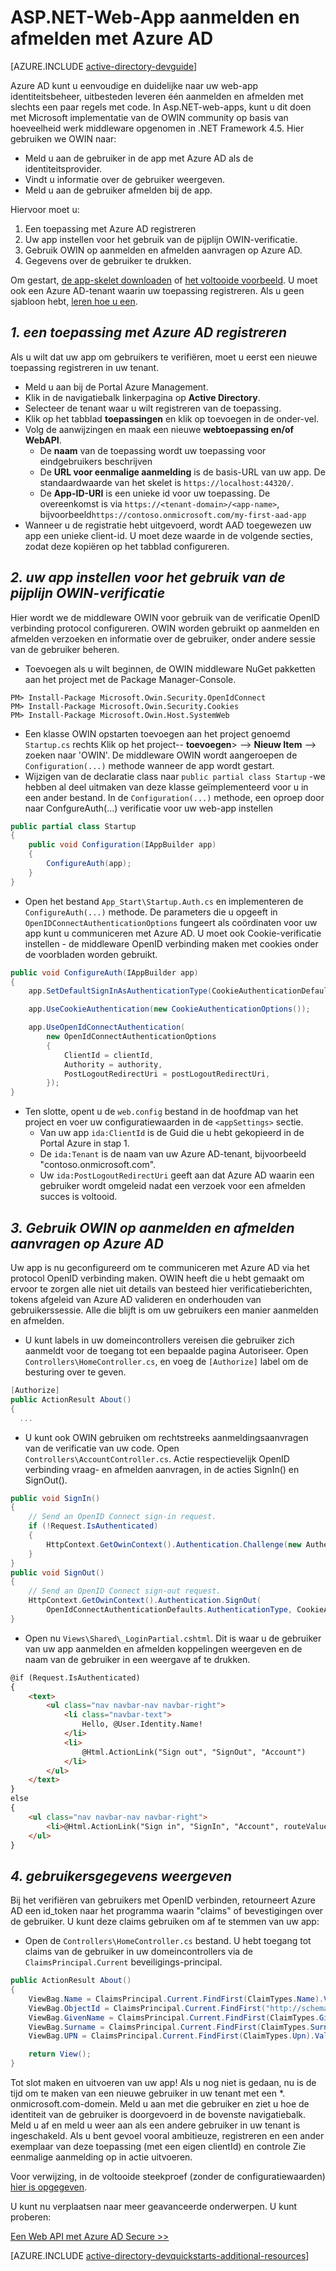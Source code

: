 <properties
    pageTitle="Azure AD .NET aan de slag | Microsoft Azure"
    description="Het maken van een Web-App voor .NET MVC geïntegreerd met Azure AD voor het aanmelden."
    services="active-directory"
    documentationCenter=".net"
    authors="dstrockis"
    manager="mbaldwin"
    editor=""/>

<tags
    ms.service="active-directory"
    ms.workload="identity"
    ms.tgt_pltfrm="na"
    ms.devlang="dotnet"
    ms.topic="article"
    ms.date="09/16/2016"
    ms.author="dastrock"/>

# <a name="aspnet-web-app-sign-in--sign-out-with-azure-ad"></a>ASP.NET-Web-App aanmelden en afmelden met Azure AD

[AZURE.INCLUDE [active-directory-devguide](../../includes/active-directory-devguide.md)]

Azure AD kunt u eenvoudige en duidelijke naar uw web-app identiteitsbeheer, uitbesteden leveren één aanmelden en afmelden met slechts een paar regels met code.  In Asp.NET-web-apps, kunt u dit doen met Microsoft implementatie van de OWIN community op basis van hoeveelheid werk middleware opgenomen in .NET Framework 4.5.  Hier gebruiken we OWIN naar:
-   Meld u aan de gebruiker in de app met Azure AD als de identiteitsprovider.
-   Vindt u informatie over de gebruiker weergeven.
-   Meld u aan de gebruiker afmelden bij de app.

Hiervoor moet u:

1. Een toepassing met Azure AD registreren
2. Uw app instellen voor het gebruik van de pijplijn OWIN-verificatie.
3. Gebruik OWIN op aanmelden en afmelden aanvragen op Azure AD.
4. Gegevens over de gebruiker te drukken.

Om gestart, [de app-skelet downloaden](https://github.com/AzureADQuickStarts/WebApp-OpenIdConnect-DotNet/archive/skeleton.zip) of [het voltooide voorbeeld](https://github.com/AzureADQuickStarts/WebApp-OpenIdConnect-DotNet/archive/complete.zip).  U moet ook een Azure AD-tenant waarin uw toepassing registreren.  Als u geen sjabloon hebt, [leren hoe u een](active-directory-howto-tenant.md).

## <a name="1--register-an-application-with-azure-ad"></a>*1. een toepassing met Azure AD registreren*
Als u wilt dat uw app om gebruikers te verifiëren, moet u eerst een nieuwe toepassing registreren in uw tenant.

- Meld u aan bij de Portal Azure Management.
- Klik in de navigatiebalk linkerpagina op **Active Directory**.
- Selecteer de tenant waar u wilt registreren van de toepassing.
- Klik op het tabblad **toepassingen** en klik op toevoegen in de onder-vel.
- Volg de aanwijzingen en maak een nieuwe **webtoepassing en/of WebAPI**.
    - De **naam** van de toepassing wordt uw toepassing voor eindgebruikers beschrijven
    -   De **URL voor eenmalige aanmelding** is de basis-URL van uw app.  De standaardwaarde van het skelet is `https://localhost:44320/`.
    - De **App-ID-URI** is een unieke id voor uw toepassing.  De overeenkomst is via `https://<tenant-domain>/<app-name>`, bijvoorbeeld`https://contoso.onmicrosoft.com/my-first-aad-app`
- Wanneer u de registratie hebt uitgevoerd, wordt AAD toegewezen uw app een unieke client-id.  U moet deze waarde in de volgende secties, zodat deze kopiëren op het tabblad configureren.

## <a name="2-set-up-your-app-to-use-the-owin-authentication-pipeline"></a>*2. uw app instellen voor het gebruik van de pijplijn OWIN-verificatie*
Hier wordt we de middleware OWIN voor gebruik van de verificatie OpenID verbinding protocol configureren.  OWIN worden gebruikt op aanmelden en afmelden verzoeken en informatie over de gebruiker, onder andere sessie van de gebruiker beheren.

-   Toevoegen als u wilt beginnen, de OWIN middleware NuGet pakketten aan het project met de Package Manager-Console.

```
PM> Install-Package Microsoft.Owin.Security.OpenIdConnect
PM> Install-Package Microsoft.Owin.Security.Cookies
PM> Install-Package Microsoft.Owin.Host.SystemWeb
```

-   Een klasse OWIN opstarten toevoegen aan het project genoemd `Startup.cs` rechts Klik op het project-- **toevoegen**> --> **Nieuw Item** --> zoeken naar 'OWIN'.  De middleware OWIN wordt aangeroepen de `Configuration(...)` methode wanneer de app wordt gestart.
-   Wijzigen van de declaratie class naar `public partial class Startup` -we hebben al deel uitmaken van deze klasse geïmplementeerd voor u in een ander bestand.  In de `Configuration(...)` methode, een oproep door naar ConfgureAuth(...) verificatie voor uw web-app instellen  

```C#
public partial class Startup
{
    public void Configuration(IAppBuilder app)
    {
        ConfigureAuth(app);
    }
}
```

-   Open het bestand `App_Start\Startup.Auth.cs` en implementeren de `ConfigureAuth(...)` methode.  De parameters die u opgeeft in `OpenIDConnectAuthenticationOptions` fungeert als coördinaten voor uw app kunt u communiceren met Azure AD.  U moet ook Cookie-verificatie instellen - de middleware OpenID verbinding maken met cookies onder de voorbladen worden gebruikt.

```C#
public void ConfigureAuth(IAppBuilder app)
{
    app.SetDefaultSignInAsAuthenticationType(CookieAuthenticationDefaults.AuthenticationType);

    app.UseCookieAuthentication(new CookieAuthenticationOptions());

    app.UseOpenIdConnectAuthentication(
        new OpenIdConnectAuthenticationOptions
        {
            ClientId = clientId,
            Authority = authority,
            PostLogoutRedirectUri = postLogoutRedirectUri,
        });
}
```

-   Ten slotte, opent u de `web.config` bestand in de hoofdmap van het project en voer uw configuratiewaarden in de `<appSettings>` sectie.
    -   Van uw app `ida:ClientId` is de Guid die u hebt gekopieerd in de Portal Azure in stap 1.
    -   De `ida:Tenant` is de naam van uw Azure AD-tenant, bijvoorbeeld "contoso.onmicrosoft.com".
    -   Uw `ida:PostLogoutRedirectUri` geeft aan dat Azure AD waarin een gebruiker wordt omgeleid nadat een verzoek voor een afmelden succes is voltooid.

## <a name="3-use-owin-to-issue-sign-in-and-sign-out-requests-to-azure-ad"></a>*3. Gebruik OWIN op aanmelden en afmelden aanvragen op Azure AD*
Uw app is nu geconfigureerd om te communiceren met Azure AD via het protocol OpenID verbinding maken.  OWIN heeft die u hebt gemaakt om ervoor te zorgen alle niet uit details van besteed hier verificatieberichten, tokens afgeleid van Azure AD valideren en onderhouden van gebruikerssessie.  Alle die blijft is om uw gebruikers een manier aanmelden en afmelden.

- U kunt labels in uw domeincontrollers vereisen die gebruiker zich aanmeldt voor de toegang tot een bepaalde pagina Autoriseer.  Open `Controllers\HomeController.cs`, en voeg de `[Authorize]` label om de besturing over te geven.

```C#
[Authorize]
public ActionResult About()
{
  ...
```

-   U kunt ook OWIN gebruiken om rechtstreeks aanmeldingsaanvragen van de verificatie van uw code.  Open `Controllers\AccountController.cs`.  Actie respectievelijk OpenID verbinding vraag- en afmelden aanvragen, in de acties SignIn() en SignOut().

```C#
public void SignIn()
{
    // Send an OpenID Connect sign-in request.
    if (!Request.IsAuthenticated)
    {
        HttpContext.GetOwinContext().Authentication.Challenge(new AuthenticationProperties { RedirectUri = "/" }, OpenIdConnectAuthenticationDefaults.AuthenticationType);
    }
}
public void SignOut()
{
    // Send an OpenID Connect sign-out request.
    HttpContext.GetOwinContext().Authentication.SignOut(
        OpenIdConnectAuthenticationDefaults.AuthenticationType, CookieAuthenticationDefaults.AuthenticationType);
}
```

-   Open nu `Views\Shared\_LoginPartial.cshtml`.  Dit is waar u de gebruiker van uw app aanmelden en afmelden koppelingen weergeven en de naam van de gebruiker in een weergave af te drukken.

```HTML
@if (Request.IsAuthenticated)
{
    <text>
        <ul class="nav navbar-nav navbar-right">
            <li class="navbar-text">
                Hello, @User.Identity.Name!
            </li>
            <li>
                @Html.ActionLink("Sign out", "SignOut", "Account")
            </li>
        </ul>
    </text>
}
else
{
    <ul class="nav navbar-nav navbar-right">
        <li>@Html.ActionLink("Sign in", "SignIn", "Account", routeValues: null, htmlAttributes: new { id = "loginLink" })</li>
    </ul>
}
```

## <a name="4--display-user-information"></a>*4. gebruikersgegevens weergeven*
Bij het verifiëren van gebruikers met OpenID verbinden, retourneert Azure AD een id_token naar het programma waarin "claims" of bevestigingen over de gebruiker.  U kunt deze claims gebruiken om af te stemmen van uw app:

- Open de `Controllers\HomeController.cs` bestand.  U hebt toegang tot claims van de gebruiker in uw domeincontrollers via de `ClaimsPrincipal.Current` beveiligings-principal.

```C#
public ActionResult About()
{
    ViewBag.Name = ClaimsPrincipal.Current.FindFirst(ClaimTypes.Name).Value;
    ViewBag.ObjectId = ClaimsPrincipal.Current.FindFirst("http://schemas.microsoft.com/identity/claims/objectidentifier").Value;
    ViewBag.GivenName = ClaimsPrincipal.Current.FindFirst(ClaimTypes.GivenName).Value;
    ViewBag.Surname = ClaimsPrincipal.Current.FindFirst(ClaimTypes.Surname).Value;
    ViewBag.UPN = ClaimsPrincipal.Current.FindFirst(ClaimTypes.Upn).Value;

    return View();
}
```

Tot slot maken en uitvoeren van uw app!  Als u nog niet is gedaan, nu is de tijd om te maken van een nieuwe gebruiker in uw tenant met een *. onmicrosoft.com-domein.  Meld u aan met die gebruiker en ziet u hoe de identiteit van de gebruiker is doorgevoerd in de bovenste navigatiebalk.  Meld u af en meld u weer aan als een andere gebruiker in uw tenant is ingeschakeld.  Als u bent gevoel vooral ambitieuze, registreren en een ander exemplaar van deze toepassing (met een eigen clientId) en controle Zie eenmalige aanmelding op in actie uitvoeren.

Voor verwijzing, in de voltooide steekproef (zonder de configuratiewaarden) [hier is opgegeven](https://github.com/AzureADQuickStarts/WebApp-OpenIdConnect-DotNet/archive/complete.zip).  

U kunt nu verplaatsen naar meer geavanceerde onderwerpen.  U kunt proberen:

[Een Web API met Azure AD Secure >>](active-directory-devquickstarts-webapi-dotnet.md)

[AZURE.INCLUDE [active-directory-devquickstarts-additional-resources](../../includes/active-directory-devquickstarts-additional-resources.md)]
